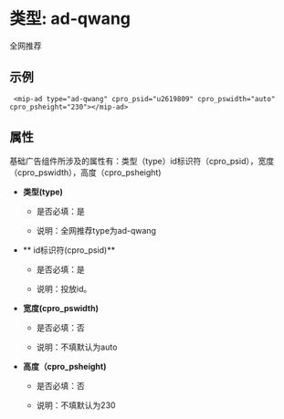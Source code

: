 # 类型: ad-qwang

全网推荐 

## 示例

``` 
 <mip-ad type="ad-qwang" cpro_psid="u2619809" cpro_pswidth="auto" cpro_psheight="230"></mip-ad>
```

## 属性

基础广告组件所涉及的属性有：类型（type）id标识符（cpro_psid），宽度（cpro_pswidth），高度（cpro_psheight)

- **类型(type)**
    
    - 是否必填：是

    - 说明：全网推荐type为ad-qwang


- ** id标识符(cpro_psid)**
    
    - 是否必填：是

    - 说明：投放id。

- **宽度(cpro_pswidth)**
    
    - 是否必填：否

    - 说明：不填默认为auto 

- **高度（cpro_psheight)**

    - 是否必填：否

    - 说明：不填默认为230

